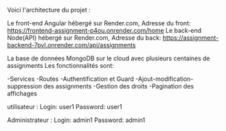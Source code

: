Voici l'architecture du  projet :

Le front-end Angular hébergé sur Render.com, Adresse du front: https://frontend-assignment-p4ou.onrender.com/home
Le back-end Node(API) hébergé sur Render.com, Adresse du back: https://assignment-backend-7pvl.onrender.com/api/assignments

La base de données MongoDB sur le cloud avec plusieurs centaines de assignments
Les fonctionnalités sont:

-Services
-Routes
-Authentification et Guard
-Ajout-modification-suppression des assignments
-Gestion des droits
-Pagination des affichages

utilisateur : Login: user1
              Password: user1

Administrateur : Login: admin1
                 Password: admin1
